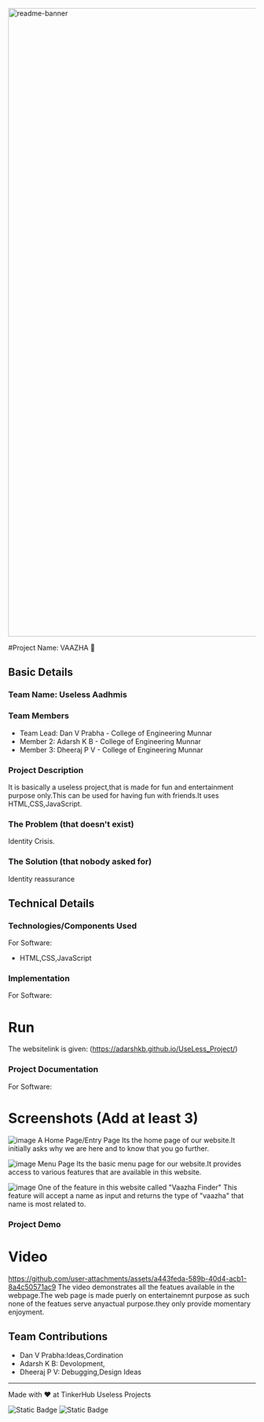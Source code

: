 <img width="1280" alt="readme-banner" src="https://github.com/user-attachments/assets/35332e92-44cb-425b-9dff-27bcf1023c6c">

#Project Name: VAAZHA 🎯


## Basic Details
### Team Name: Useless Aadhmis


### Team Members
- Team Lead: Dan V Prabha - College of Engineering Munnar
- Member 2: Adarsh K B - College of Engineering Munnar
- Member 3: Dheeraj P V - College of Engineering Munnar

### Project Description
It is basically a useless project,that is made for fun and entertainment purpose only.This can be used for having fun with friends.It uses HTML,CSS,JavaScript.

### The Problem (that doesn't exist)
Identity Crisis.

### The Solution (that nobody asked for)
Identity reassurance

## Technical Details
### Technologies/Components Used
For Software:
- HTML,CSS,JavaScript

### Implementation
For Software:

# Run
The websitelink is given: (https://adarshkb.github.io/UseLess_Project/)

### Project Documentation
For Software:

# Screenshots (Add at least 3)
![image](https://github.com/user-attachments/assets/a70c1458-3ed3-4c2e-ace1-82b9c56db46a)
A Home Page/Entry Page
Its the home page of our website.It initially asks why we are here and to know that you go further.

![image](https://github.com/user-attachments/assets/d040ecb8-ff20-4c46-a03e-66c5f4a42917)
Menu Page
Its the basic menu page for our website.It provides access to various features that are available in  this website.

![image](https://github.com/user-attachments/assets/fee6af8e-4011-4609-a337-68f8471eee47)
One of the feature in this website called "Vaazha Finder"
This feature will accept a name as input and returns the type of "vaazha" that name is most related to.


### Project Demo
# Video
https://github.com/user-attachments/assets/a443feda-589b-40d4-acb1-8a4c50571ac9
The video demonstrates all the featues available in the webpage.The web page is made puerly on entertainemnt purpose as such none of the featues serve anyactual purpose.they only provide momentary enjoyment.


## Team Contributions
- Dan V Prabha:Ideas,Cordination
- Adarsh K B: Devolopment,
- Dheeraj P V: Debugging,Design Ideas

---
Made with ❤️ at TinkerHub Useless Projects 

![Static Badge](https://img.shields.io/badge/TinkerHub-24?color=%23000000&link=https%3A%2F%2Fwww.tinkerhub.org%2F)
![Static Badge](https://img.shields.io/badge/UselessProject--24-24?link=https%3A%2F%2Fwww.tinkerhub.org%2Fevents%2FQ2Q1TQKX6Q%2FUseless%2520Projects)



